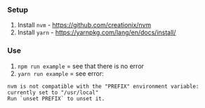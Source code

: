 ### Setup
1. Install `nvm` - https://github.com/creationix/nvm
2. Install `yarn` - https://yarnpkg.com/lang/en/docs/install/

### Use
1. `npm run example` = see that there is no error
2. `yarn run example` = see error:
```
nvm is not compatible with the "PREFIX" environment variable: currently set to "/usr/local"
Run `unset PREFIX` to unset it.
```
